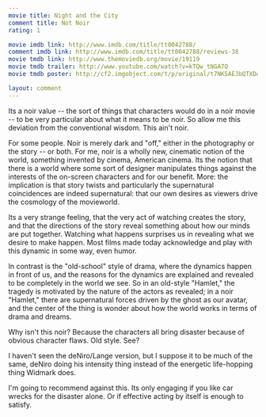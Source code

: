 ```yaml
---
movie title: Night and the City
comment title: Not Noir
rating: 1

movie imdb link: http://www.imdb.com/title/tt0042788/
comment imdb link: http://www.imdb.com/title/tt0042788/reviews-38
movie tmdb link: http://www.themoviedb.org/movie/19119
movie tmdb trailer: http://www.youtube.com/watch?v=kTQw_tNGA7Q
movie tmdb poster: http://cf2.imgobject.com/t/p/original/t7NK5AEJbQTXDqD9rZbKWRR7mw9.jpg

layout: comment
---
```


Its a noir value -- the sort of things that characters would do in a noir movie -- to be very particular about what it means to be noir. So allow me this deviation from the conventional wisdom. This ain't noir.

For some people. Noir is merely dark and "off," either in the photography or the story -- or both. For me, noir is a wholly new, cinematic notion of the world, something invented by cinema, American cinema. Its the notion that there is a world where some sort of designer manipulates things against the interests of the on-screen characters and for our benefit. More: the implication is that story twists and particularly the supernatural coincidences are indeed supernatural: that our own desires as viewers drive the cosmology of the movieworld. 

Its a very strange feeling, that the very act of watching creates the story, and that the directions of the story reveal something about how our minds are put together. Watching what happens surprises us in revealing what we desire to make happen. Most films made today acknowledge and play with this dynamic in some way, even humor.

In contrast is the "old-school" style of drama, where the dynamics happen in front of us, and the reasons for the dynamics are explained and revealed to be completely in the world we see. So in an old-style "Hamlet," the tragedy is motivated by the nature of the actors as revealed; in a noir "Hamlet," there are supernatural forces driven by the ghost as our avatar, and the center of the thing is wonder about how the world works in terms of drama and dreams. 

Why isn't this noir? Because the characters all bring disaster because of obvious character flaws. Old style. See?

I haven't seen the deNiro/Lange version, but I suppose it to be much of the same, deNiro doing his intensity thing instead of the energetic life-hopping thing Widmark does.

I'm going to recommend against this. Its only engaging if you like car wrecks for the disaster alone. Or if effective acting by itself is enough to satisfy.
